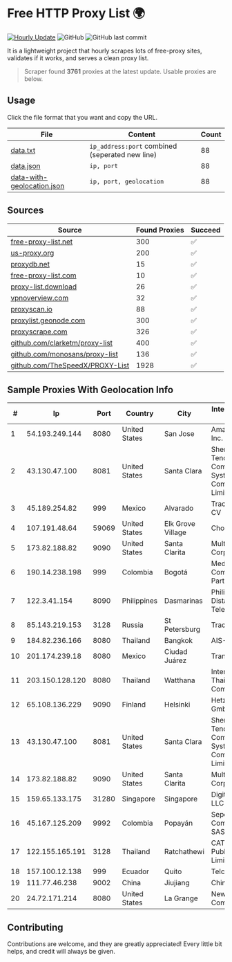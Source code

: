 
# Free HTTP Proxy List 🌍

[![Hourly Update](https://github.com/mertguvencli/http-proxy-list/actions/workflows/main.yml/badge.svg?branch=main)](https://github.com/mertguvencli/http-proxy-list/actions/workflows/main.yml)
![GitHub](https://img.shields.io/github/license/mertguvencli/http-proxy-list)
![GitHub last commit](https://img.shields.io/github/last-commit/mertguvencli/http-proxy-list)

It is a lightweight project that hourly scrapes lots of free-proxy sites, validates if it works, and serves a clean proxy list.


> Scraper found **3761** proxies at the latest update. Usable proxies are below.

## Usage

Click the file format that you want and copy the URL.


|File|Content|Count|
|----|-------|-----|
|[data.txt](https://raw.githubusercontent.com/mertguvencli/http-proxy-list/main/proxy-list/data.txt)|`ip_address:port` combined (seperated new line)|88|
|[data.json](https://raw.githubusercontent.com/mertguvencli/http-proxy-list/main/proxy-list/data.json)|`ip, port`|88|
|[data-with-geolocation.json](https://raw.githubusercontent.com/mertguvencli/http-proxy-list/main/proxy-list/data-with-geolocation.json)|`ip, port, geolocation`|88|

## Sources

|Source|Found Proxies|Succeed|
|------|-------------|-------|
|[free-proxy-list.net](https://free-proxy-list.net)|300|✅|
|[us-proxy.org](https://www.us-proxy.org)|200|✅|
|[proxydb.net](http://proxydb.net)|15|✅|
|[free-proxy-list.com](https://free-proxy-list.com/?page=&port=&type%5B%5D=http&type%5B%5D=https&up_time=0&search=Search)|10|✅|
|[proxy-list.download](https://www.proxy-list.download/HTTP)|26|✅|
|[vpnoverview.com](https://vpnoverview.com/privacy/anonymous-browsing/free-proxy-servers)|32|✅|
|[proxyscan.io](https://www.proxyscan.io)|88|✅|
|[proxylist.geonode.com](https://proxylist.geonode.com/api/proxy-list?limit=300&page=1&sort_by=lastChecked&sort_type=desc&protocols=http,https)|300|✅|
|[proxyscrape.com](https://api.proxyscrape.com/v2/?request=displayproxies&protocol=http&timeout=10000&country=all&ssl=all&anonymity=all)|326|✅|
|[github.com/clarketm/proxy-list](https://raw.githubusercontent.com/clarketm/proxy-list/master/proxy-list-raw.txt)|400|✅|
|[github.com/monosans/proxy-list](https://raw.githubusercontent.com/monosans/proxy-list/main/proxies/http.txt)|136|✅|
|[github.com/TheSpeedX/PROXY-List](https://raw.githubusercontent.com/TheSpeedX/PROXY-List/master/http.txt)|1928|✅|


## Sample Proxies With Geolocation Info

|#|Ip|Port|Country|City|Internet Service Provider|
|-|--|----|-------|----|-------------------------|
|1|54.193.249.144|8080|United States|San Jose|Amazon.com, Inc.|
|2|43.130.47.100|8081|United States|Santa Clara|Shenzhen Tencent Computer Systems Company Limited|
|3|45.189.254.82|999|Mexico|Alvarado|Tracered SA De CV|
|4|107.191.48.64|59069|United States|Elk Grove Village|Choopa|
|5|173.82.188.82|9090|United States|Santa Clarita|Multacom Corporation|
|6|190.14.238.198|999|Colombia|Bogotá|Media Commerce Partners S.A|
|7|122.3.41.154|8090|Philippines|Dasmarinas|Philippine Long Distance Telephone Co.|
|8|85.143.219.153|3128|Russia|St Petersburg|Trader soft LLC|
|9|184.82.236.166|8080|Thailand|Bangkok|AIS-Fibre|
|10|201.174.239.18|8080|Mexico|Ciudad Juárez|Transtelco Inc|
|11|203.150.128.120|8080|Thailand|Watthana|Internet Thailand Company Ltd|
|12|65.108.136.229|9090|Finland|Helsinki|Hetzner Online GmbH|
|13|43.130.47.100|8081|United States|Santa Clara|Shenzhen Tencent Computer Systems Company Limited|
|14|173.82.188.82|9090|United States|Santa Clarita|Multacom Corporation|
|15|159.65.133.175|31280|Singapore|Singapore|DigitalOcean, LLC|
|16|45.167.125.209|9992|Colombia|Popayán|Sepcom Comunicaciones SAS|
|17|122.155.165.191|3128|Thailand|Ratchathewi|CAT Telecom Public Company Limited|
|18|157.100.12.138|999|Ecuador|Quito|Telconet S.A|
|19|111.77.46.238|9002|China|Jiujiang|Chinanet|
|20|24.72.171.214|8080|United States|La Grange|New Wave Communications|



## Contributing

Contributions are welcome, and they are greatly appreciated! Every
little bit helps, and credit will always be given.

